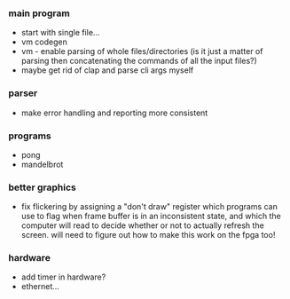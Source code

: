 ### main program

- start with single file...
- vm codegen
- vm - enable parsing of whole files/directories (is it just a matter of parsing then concatenating the commands of all the input files?)
- maybe get rid of clap and parse cli args myself

### parser

- make error handling and reporting more consistent

### programs

- pong
- mandelbrot

### better graphics

- fix flickering by assigning a "don't draw" register which programs can use to flag when frame buffer is in an inconsistent state, and which the computer will read to decide whether or not to actually refresh the screen. will need to figure out how to make this work on the fpga too!

### hardware

- add timer in hardware?
- ethernet...
